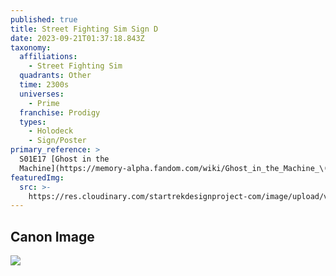 ```yaml
---
published: true
title: Street Fighting Sim Sign D
date: 2023-09-21T01:37:18.843Z
taxonomy:
  affiliations:
    - Street Fighting Sim
  quadrants: Other
  time: 2300s
  universes:
    - Prime
  franchise: Prodigy
  types:
    - Holodeck
    - Sign/Poster
primary_reference: >
  S01E17 [Ghost in the
  Machine](https://memory-alpha.fandom.com/wiki/Ghost_in_the_Machine_\(episode\))
featuredImg:
  src: >-
    https://res.cloudinary.com/startrekdesignproject-com/image/upload/v1695260172/Streetfighting-Sim-Sign-D.png
---
```


## Canon Image

![](https://res.cloudinary.com/startrekdesignproject-com/image/upload/v1695260173/Streetfighting-Sim-Signs_PRO-1x17-1.jpg)
